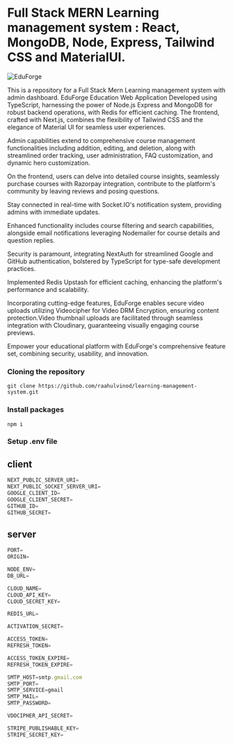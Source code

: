 # Full Stack MERN Learning management system : React, MongoDB, Node, Express, Tailwind CSS and MaterialUI.

![EduForge](https://github.com/raahulvinod/ecommerce-project/assets/120365941/64657be4-9638-4d28-be7c-c5a5c9c10e14)

This is a repository for a Full Stack Mern Learning management system with admin dashboard.
EduForge Education Web Application Developed using TypeScript, harnessing the power of Node.js Express and MongoDB for robust backend operations, with Redis for efficient caching. The frontend, crafted with Next.js, combines the flexibility of Tailwind CSS and the elegance of Material UI for seamless user experiences.

Admin capabilities extend to comprehensive course management functionalities including addition, editing, and deletion, along with streamlined order tracking, user administration, FAQ customization, and dynamic hero customization.

On the frontend, users can delve into detailed course insights, seamlessly purchase courses with Razorpay integration, contribute to the platform's community by leaving reviews and posing questions.

Stay connected in real-time with Socket.IO's notification system, providing admins with immediate updates.

Enhanced functionality includes course filtering and search capabilities, alongside email notifications leveraging Nodemailer for course details and question replies.

Security is paramount, integrating NextAuth for streamlined Google and GitHub authentication, bolstered by TypeScript for type-safe development practices.

Implemented Redis Upstash for efficient caching, enhancing the platform's performance and scalability.

Incorporating cutting-edge features, EduForge enables secure video uploads utilizing Videocipher for Video DRM Encryption, ensuring content protection.Video thumbnail uploads are facilitated through seamless integration with Cloudinary, guaranteeing visually engaging course previews.

Empower your educational platform with EduForge's comprehensive feature set, combining security, usability, and innovation.

### Cloning the repository

```shell
git clone https://github.com/raahulvinod/learning-management-system.git
```

### Install packages

```shell
npm i
```

### Setup .env file

## client

```js
NEXT_PUBLIC_SERVER_URI=
NEXT_PUBLIC_SOCKET_SERVER_URI=
GOOGLE_CLIENT_ID=
GOOGLE_CLIENT_SECRET=
GITHUB_ID=
GITHUB_SECRET=
```

## server

```js
PORT=
ORIGIN=

NODE_ENV=
DB_URL=

CLOUD_NAME=
CLOUD_API_KEY=
CLOUD_SECRET_KEY=

REDIS_URL=

ACTIVATION_SECRET=

ACCESS_TOKEN=
REFRESH_TOKEN=

ACCESS_TOKEN_EXPIRE=
REFRESH_TOKEN_EXPIRE=

SMTP_HOST=smtp.gmail.com
SMTP_PORT=
SMTP_SERVICE=gmail
SMTP_MAIL=
SMTP_PASSWORD=

VDOCIPHER_API_SECRET=

STRIPE_PUBLISHABLE_KEY=
STRIPE_SECRET_KEY=
```
